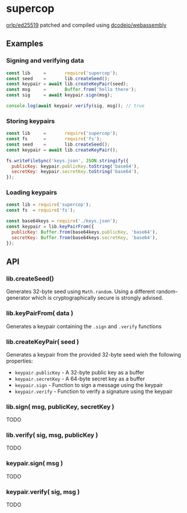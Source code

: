 # supercop

[orlp/ed25519](https://github.com/orlp/ed25519) patched and compiled using [dcodeio/webassembly](https://github.com/dcodeio/webassembly)

## Examples

### Signing and verifying data

```js
const lib     =       require('supercop');
const seed    =       lib.createSeed();
const keypair = await lib.createKeyPair(seed);
const msg     =       Buffer.from('hello there');
const sig     = await keypair.sign(msg);

console.log(await keypair.verify(sig, msg)); // true
```

### Storing keypairs

```js
const lib     =       require('supercop');
const fs      =       require('fs');
const seed    =       lib.createSeed();
const keypair = await lib.createKeyPair();

fs.writeFileSync('keys.json', JSON.stringify({
  publicKey: keypair.publicKey.toString('base64'),
  secretKey: keypair.secretKey.toString('base64'),
});
```

### Loading keypairs

```js
const lib = require('supercop');
const fs  = require('fs');

const base64keys = require('./keys.json');
const keypair = lib.keyPairFrom({
  publicKey: Buffer.from(base64keys.publicKey, 'base64'),
  secretKey: Buffer.from(base64keys.secretKey, 'base64'),
});
```

## API

### lib.createSeed()

Generates 32-byte seed using `Math.random`. Using a different random-generator
which is cryptographically secure is strongly advised.

### lib.keyPairFrom( data )

Generates a keypair containing the `.sign` and `.verify` functions

### lib.createKeyPair( seed )

Generates a keypair from the provided 32-byte seed wieh the following
properties:

- `keypair.publicKey` - A 32-byte public key as a buffer
- `keypair.secretKey` - A 64-byte secret key as a buffer
- `keypair.sign`      - Function to sign a message using the keypair
- `keypair.verify`    - Function to verify a signature using the keypair

### lib.sign( msg, publicKey, secretKey )

TODO

### lib.verify( sig, msg, publicKey )

TODO

### keypair.sign( msg )

TODO

### keypair.verify( sig, msg )

TODO
